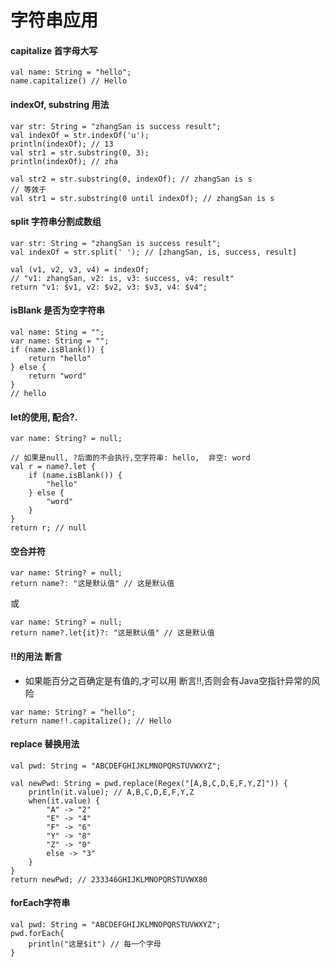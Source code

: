 # 字符串应用

#### capitalize 首字母大写

```
val name: String = "hello";
name.capitalize() // Hello
```

#### indexOf, substring 用法
```
var str: String = "zhangSan is success result";
val indexOf = str.indexOf('u');
println(indexOf); // 13
val str1 = str.substring(0, 3);
println(indexOf); // zha

val str2 = str.substring(0, indexOf); // zhangSan is s
// 等效于
val str1 = str.substring(0 until indexOf); // zhangSan is s

```

#### split 字符串分割成数组
```
var str: String = "zhangSan is success result";
val indexOf = str.split(' '); // [zhangSan, is, success, result]

val (v1, v2, v3, v4) = indexOf;
// "v1: zhangSan, v2: is, v3: success, v4: result"
return "v1: $v1, v2: $v2, v3: $v3, v4: $v4";
```

#### isBlank 是否为空字符串
```
val name: Sting = "";
var name: String = "";
if (name.isBlank()) {
    return "hello"
} else {
    return "word"
}
// hello
```

#### let的使用, 配合?.
```
var name: String? = null;

// 如果是null, ?后面的不会执行,空字符串: hello,  非空: word
val r = name?.let {
    if (name.isBlank()) {
        "hello"
    } else {
        "word"
    }
}
return r; // null
```

#### 空合并符
```
var name: String? = null;
return name?: "这是默认值" // 这是默认值
```
或
```
var name: String? = null;
return name?.let{it}?: "这是默认值" // 这是默认值
```

#### !!的用法 断言
- 如果能百分之百确定是有值的,才可以用 断言!!,否则会有Java空指针异常的风险

```
var name: String? = "hello";
return name!!.capitalize(); // Hello
```

#### replace 替换用法
```
val pwd: String = "ABCDEFGHIJKLMNOPQRSTUVWXYZ";

val newPwd: String = pwd.replace(Regex("[A,B,C,D,E,F,Y,Z]")) {
    println(it.value); // A,B,C,D,E,F,Y,Z
    when(it.value) {
        "A" -> "2"
        "E" -> "4"
        "F" -> "6"
        "Y" -> "8"
        "Z" -> "0"
        else -> "3"
    }
}
return newPwd; // 233346GHIJKLMNOPQRSTUVWX80
```

#### forEach字符串
```
val pwd: String = "ABCDEFGHIJKLMNOPQRSTUVWXYZ";
pwd.forEach{
    println("这是$it") // 每一个字母
}
```
